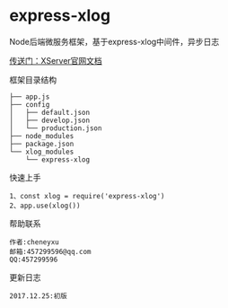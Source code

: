 # express-xlog
Node后端微服务框架，基于express-xlog中间件，异步日志

[传送门：XServer官网文档](http://www.xserver.top)

框架目录结构
>
    ├── app.js
    ├── config
    │   ├── default.json
    │   ├── develop.json
    │   └── production.json
    ├── node_modules
    ├── package.json
    └── xlog_modules
        └── express-xlog

快速上手
>
    1、const xlog = require('express-xlog')
    2、app.use(xlog())

帮助联系
>
	作者:cheneyxu
	邮箱:457299596@qq.com
	QQ:457299596

更新日志
>
	2017.12.25:初版
